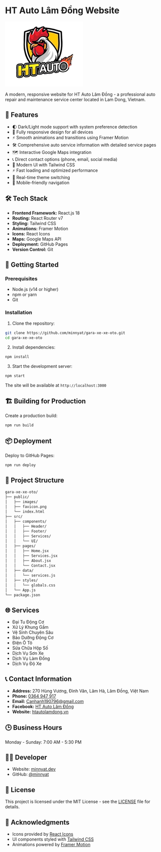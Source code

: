 # HT Auto Lâm Đồng Website

![HT Auto Logo](public/logo_transparent.png)

A modern, responsive website for HT Auto Lâm Đồng - a professional auto repair and maintenance service center located in Lam Dong, Vietnam.

## 🌟 Features

- 🌓 Dark/Light mode support with system preference detection
- 📱 Fully responsive design for all devices
- ⚡ Smooth animations and transitions using Framer Motion
- 🛠 Comprehensive auto service information with detailed service pages
- 🗺️ Interactive Google Maps integration
- 📞 Direct contact options (phone, email, social media)
- 🎨 Modern UI with Tailwind CSS
- ⚡ Fast loading and optimized performance
- 🔄 Real-time theme switching
- 📱 Mobile-friendly navigation

## 🛠️ Tech Stack

- **Frontend Framework:** React.js 18
- **Routing:** React Router v7
- **Styling:** Tailwind CSS
- **Animations:** Framer Motion
- **Icons:** React Icons
- **Maps:** Google Maps API
- **Deployment:** GitHub Pages
- **Version Control:** Git

## 🚀 Getting Started

### Prerequisites

- Node.js (v14 or higher)
- npm or yarn
- Git

### Installation

1. Clone the repository:
```bash
git clone https://github.com/minnyat/gara-xe-xe-oto.git
cd gara-xe-xe-oto
```

2. Install dependencies:
```bash
npm install
```

3. Start the development server:
```bash
npm start
```

The site will be available at `http://localhost:3000`

## 🏗️ Building for Production

Create a production build:
```bash
npm run build
```

## 📦 Deployment

Deploy to GitHub Pages:
```bash
npm run deploy
```

## 📁 Project Structure

```plaintext
gara-xe-xe-oto/
├── public/
│   ├── images/
│   ├── favicon.png
│   └── index.html
├── src/
│   ├── components/
│   │   ├── Header/
│   │   ├── Footer/
│   │   ├── Services/
│   │   └── UI/
│   ├── pages/
│   │   ├── Home.jsx
│   │   ├── Services.jsx
│   │   ├── About.jsx
│   │   └── Contact.jsx
│   ├── data/
│   │   └── services.js
│   ├── styles/
│   │   └── globals.css
│   └── App.js
└── package.json
```

## 🌐 Services

- Đại Tu Động Cơ
- Xử Lý Khung Gầm
- Vệ Sinh Chuyên Sâu
- Bảo Dưỡng Động Cơ
- Điện Ô Tô
- Sửa Chữa Hộp Số
- Dịch Vụ Sơn Xe
- Dịch Vụ Làm Đồng
- Dịch Vụ Độ Xe

## 📞 Contact Information

- **Address:** 270 Hùng Vương, Đình Văn, Lâm Hà, Lâm Đồng, Việt Nam
- **Phone:** [0364 947 917](tel:0364947917)
- **Email:** [Canhanh190796@gmail.com](mailto:Canhanh190796@gmail.com)
- **Facebook:** [HT Auto Lâm Đồng](https://www.facebook.com/profile.php?id=61573098448136)
- **Website:** [htautolamdong.vn](https://htautolamdong.vn)

## 🕒 Business Hours

Monday - Sunday: 7:00 AM - 5:30 PM

## 👨‍💻 Developer

- Website: [minnyat.dev](https://minnyat.dev)
- GitHub: [@minnyat](https://github.com/lvminhnhat)

## 📄 License

This project is licensed under the MIT License - see the [LICENSE](LICENSE) file for details.

## 🙏 Acknowledgments

- Icons provided by [React Icons](https://react-icons.github.io/react-icons/)
- UI components styled with [Tailwind CSS](https://tailwindcss.com/)
- Animations powered by [Framer Motion](https://www.framer.com/motion/)